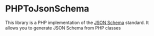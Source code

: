 # PHPToJsonSchema
This library is a PHP implementation of the [JSON Schema](https://json-schema.org/) standard. It allows you to generate JSON Schema from PHP classes

